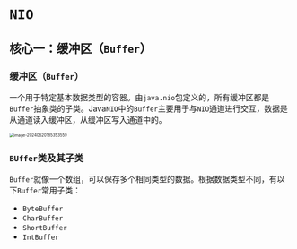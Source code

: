 # `NIO`

## 核心一：缓冲区（`Buffer`）

### 缓冲区（`Buffer`）

一个用于特定基本数据类型的容器。由`java.nio`包定义的，所有缓冲区都是`Buffer`抽象类的子类。Java`NIO`中的`Buffer`主要用于与`NIO`通道进行交互，数据是从通道读入缓冲区，从缓冲区写入通道中的。

<img src="/home/noregret/.config/Typora/typora-user-images/image-20240620185353559.png" alt="image-20240620185353559" style="zoom:50%;" />

### `BUffer`类及其子类

`Buffer`就像一个数组，可以保存多个相同类型的数据。根据数据类型不同，有以下`Buffer`常用子类：

- `ByteBuffer`
- `CharBuffer`
- `ShortBuffer`
- `IntBuffer`